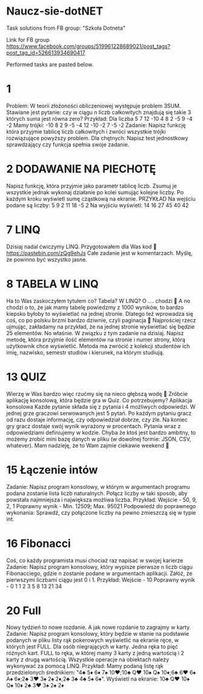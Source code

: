 # Naucz-sie-dotNET
Task solutions from FB group: "Szkoła Dotneta"

Link for FB group
https://www.facebook.com/groups/519961228689021/post_tags?post_tag_id=526613934690417

Performed tasks are pasted below.
# 1
Problem:
W teorii złożoności obliczeniowej występuje problem 3SUM. Stawiane jest pytanie: czy w ciągu n liczb całkowitych znajdują się takie 3 których suma jest równa zero?
Przykład:
Dla liczba 5 7 12 -10 4 8 2 -5 9 -4 -2
Mamy trójki:
-10 8 2
9 -5 -4
12 -10 -2
7 -5 -2
Zadanie:
Napisz funkcję która przyjmie tablicę liczb całkowitych i zwróci wszystkie trójki rozwiązujące powyższy problem.
Dla chętnych:
Napisz test jednostkowy sprawdzający czy funkcja spełnia swoje zadanie.

# 2 DODAWANIE NA PIECHOTĘ
Napisz funkcję, która przyjmie jako parametr tablicę liczb.
Zsumuj je wszystkie jednak wykonaj działanie po kolei sumując kolejne liczby. Po każdym kroku wyświetl sumę cząstkową na ekranie.
PRZYKŁAD
Na wejściu podane są liczby:
5 9 2 11 18 -5 2
Na wyjściu wyświetl:
14
16
27
45
40
42

# 7 LINQ
Dzisiaj nadal ćwiczymy LINQ.
Przygotowałem dla Was kod 🙂
https://pastebin.com/zQg9ehJs
Całe zadanie jest w komentarzach. Myślę, że powinno być wszystko jasne.

# 8 TABELA W LINQ
Ha to Was zaskoczyłem tytułem co? Tabela? W LINQ? O .... chodzi 🙂
A no chodzi o to, że jak mamy tabelę powiedzmy z 1000 wyników, to bardzo kiepsko byłoby to wyświetlać na jednej stronie.
Dlatego też wprowadza się coś, co po polsku brzmi bardzo dziwnie, czyli paginacja 🙂 Najprościej rzecz ujmując, zakładamy na przykład, że na jednej stronie wyświetlać się będzie 25 elementów. No właśnie. W związku z tym zadanie na dzisiaj.
Napisz metodę, która przyjmie ilość elementów na stronie i numer strony, którą użytkownik chce wyświetlić. Metoda ma zwrócić z kolekcji studentów ich imię, nazwisko, semestr studiów i kierunek, na którym studiują.

# 13 QUIZ
Wierzę w Was bardzo więc rzućmy się na nieco głębszą wodę 🙂
Zróbcie aplikację konsolową, która będzie gra w Quiz. Co potrzebujemy?
Aplikacja konsolowa
Każde pytanie składa się z pytania i 4 możliwych odpowiedzi.
W jednej grze graczowi serwowanych jest 5 pytań.
Po każdym pytaniu gracz od razu dostaje informację, czy odpowiedział dobrze, czy źle.
Na koniec gry gracz dostaje swój wynik wyrażony w procentach.
Pytania wraz z odpowiedziami definiujemy w kodzie. Chyba że ktoś jest bardzo ambitny, to możemy zrobić mini bazę danych w pliku (w dowolnej formie: JSON, CSV, whatever).
Mam nadzieję, że to Wam zajmie ciekawie weekend 🙂

# 15 Łączenie intów
Zadanie:
Napisz program konsolowy, w którym w argumentach programu podana zostanie lista liczb naturalnych.
Połącz liczby w taki sposób, aby powstała najmniejsza i największa możliwa liczba.
Przykład:
Wejście - 50, 9, 2, 1
Poprawny wynik - Min. 12509; Max. 95021
Podpowiedź do poprawnego wykonania:
Sprawdź, czy połączone liczby na pewno zmieszczą się w typie int.

# 16 Fibonacci
Coś, co każdy programista musi chociaż raz napisać w swojej karierze
Zadanie:
Napisz program konsolowy, który wypisze pierwsze n liczb ciągu Fibonacciego, gdzie n zostanie podane w argumentach aplikacji.
Załóż, że pierwszymi liczbami ciągu jest 0 i 1.
Przykład:
Wejście - 10
Poprawny wynik - 0 1 1 2 3 5 8 13 21 34

# 20 Full
Nowy tydzień to nowe rozdanie. A jak nowe rozdanie to zagrajmy w karty.
Zadanie:
Napisz program konsolowy, który będzie w stanie na podstawie podanych w pliku listy rąk pokerowych wyświetlić na ekranie ręce, w których jest FULL.
Dla osób niegrających w karty. Jedna ręka to pięć różnych kart.
FULL to ręka, w której mamy 3 karty z jedną wartością i 2 karty z drugą wartością.
Wszystkie operacje na obiektach należy wykonywać za pomocą LINQ.
Przykład:
Mamy podaną listę rąk przedzielonych średnikiem:
"4♣ 5♦ 6♦ 7♠ 10♥;10♣ Q♥ 10♠ Q♠ 10♦;6♣ 6♥ 6♠ A♠ 6♦;2♣ 3♥ 3♠ 2♠ 2♦;2♣ 3♣ 4♣ 5♠ 6♠".
Wyświetl na ekranie:
10♣ Q♥ 10♠ Q♠ 10♦
2♣ 3♥ 3♠ 2♠ 2♦
